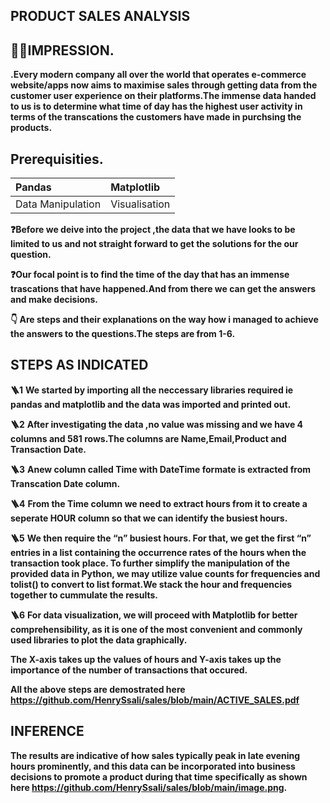 ## PRODUCT SALES ANALYSIS 

## 🙋‍♂️IMPRESSION.

__.Every modern company all over the world that operates e-commerce website/apps now aims to maximise sales through getting data from the customer user experience on their platforms.The immense data handed to us is to determine what time of day has the highest user activity in terms of the transcations the customers have made in purchsing the products.__

## Prerequisities.
|Pandas           |Matplotlib   |
|:----------------|:------------|
|Data Manipulation|Visualisation|

__❓Before we deive into the project ,the data that we have looks to be limited to us and not straight forward to get the solutions for the our question.__

__❓Our focal point is to find the time of the day that has an immense  trascations that have happened.And from there we can get the answers and make decisions.__

__👇 Are steps and their explanations on the way how i managed to achieve the answers to the questions.The steps are from 1-6.__

## STEPS AS INDICATED 

__🪜1__
__We started by importing all the neccessary libraries required ie pandas and matplotlib and the data was imported and printed out.__

__🪜2__
__After investigating the data ,no value was missing and we have 4 columns and 581 rows.The columns are Name,Email,Product and Transaction Date.__

__🪜3__
__Anew column called Time with DateTime formate is extracted from  Transcation Date column.__

__🪜4__
__From the Time column we need to extract hours from it to create a seperate HOUR column so that we can identify the busiest hours.__

__🪜5__
__We then require the “n” busiest hours. For that, we get the first “n” entries in a list containing the occurrence rates of the hours when the transaction took place. To further simplify the manipulation of the provided data in Python, we may utilize value counts for frequencies and tolist() to convert to list format.We stack the hour and frequencies together to cummulate the results.__

__🪜6__
__For data visualization, we will proceed with Matplotlib for better comprehensibility, as it is one of the most convenient and commonly used libraries to plot the data graphically.__

__The X-axis takes up the values of hours and Y-axis takes up the importance of the number of transactions that occured.__

__All the above steps are demostrated here https://github.com/HenrySsali/sales/blob/main/ACTIVE_SALES.pdf__

## INFERENCE
__The results are indicative of how sales typically peak in late evening hours prominently, and this data can be incorporated into business decisions to promote a product during that time specifically as shown here https://github.com/HenrySsali/sales/blob/main/image.png.__







